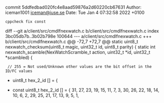 commit 5ddfedbad020fc4e8aad59876a2d60220cb67631
Author: iceman1001 <iceman@iuse.se>
Date:   Tue Jan 4 07:32:58 2022 +0100

    cppcheck fix const

diff --git a/client/src/cmdlfnexwatch.c b/client/src/cmdlfnexwatch.c
index 3bc05db7b..3b02b798e 100644
--- a/client/src/cmdlfnexwatch.c
+++ b/client/src/cmdlfnexwatch.c
@@ -72,7 +72,7 @@ static uint8_t nexwatch_checksum(uint8_t magic, uint32_t id, uint8_t parity) {
 static int nexwatch_scamble(NexWatchScramble_t action, uint32_t *id, uint32_t *scambled) {
 
     // 255 = Not used/Unknown other values are the bit offset in the ID/FC values
-    uint8_t hex_2_id [] = {
+    const uint8_t hex_2_id [] = {
         31, 27, 23, 19, 15, 11, 7, 3,
         30, 26, 22, 18, 14, 10, 6, 2,
         29, 25, 21, 17, 13, 9, 5, 1,
